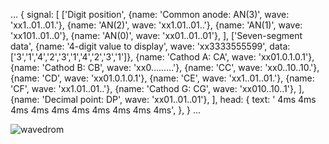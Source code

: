 ...
{
  signal:
  [
    ['Digit position',
      {name: 'Common anode: AN(3)', wave: 'xx1..01..01.'},
      {name: 'AN(2)', wave: 'xx1.01..01..'},
      {name: 'AN(1)', wave: 'xx101..01..0'},
      {name: 'AN(0)', wave: 'xx01..01..01'},
    ],
    ['Seven-segment data',
      {name: '4-digit value to display', wave: 'xx3333555599', data: ['3','1','4','2','3','1','4','2','3','1']},
      {name: 'Cathod A: CA', wave: 'xx01.0.1.0.1'},
      {name: 'Cathod B: CB', wave: 'xx0.........'},
      {name: 'CC', wave: 'xx0..10..10.'},
      {name: 'CD', wave: 'xx01.0.1.0.1'},
      {name: 'CE', wave: 'xx1..01..01.'},
      {name: 'CF', wave: 'xx1.01..01..'},
      {name: 'Cathod G: CG', wave: 'xx010..10..1'},
    ],
    {name: 'Decimal point: DP', wave: 'xx01..01..01'},
  ],
  head:
  {
    text: '                    4ms   4ms   4ms   4ms   4ms   4ms   4ms   4ms   4ms   4ms',
  },
}
...

![wavedrom](https://user-images.githubusercontent.com/124675800/226407191-f21aed63-f8af-46f1-8a3b-2c1c613d44ab.svg)
